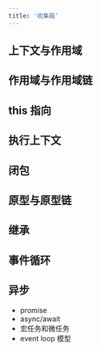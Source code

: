 ```yaml
---
title: '收集箱'
---
```


## 上下文与作用域

## 作用域与作用域链

## this 指向

## 执行上下文

## 闭包

## 原型与原型链

## 继承

## 事件循环

## 异步

- promise
- async/await
- 宏任务和微任务
- event loop 模型
